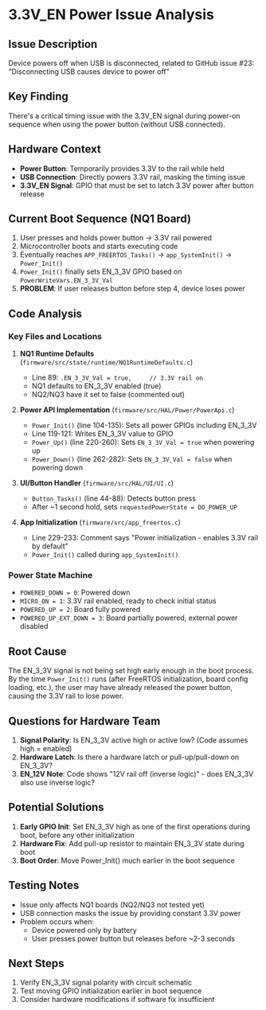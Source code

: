 # 3.3V_EN Power Issue Analysis

## Issue Description
Device powers off when USB is disconnected, related to GitHub issue #23: "Disconnecting USB causes device to power off"

## Key Finding
There's a critical timing issue with the 3.3V_EN signal during power-on sequence when using the power button (without USB connected).

## Hardware Context
- **Power Button**: Temporarily provides 3.3V to the rail while held
- **USB Connection**: Directly powers 3.3V rail, masking the timing issue
- **3.3V_EN Signal**: GPIO that must be set to latch 3.3V power after button release

## Current Boot Sequence (NQ1 Board)

1. User presses and holds power button → 3.3V rail powered
2. Microcontroller boots and starts executing code
3. Eventually reaches `APP_FREERTOS_Tasks()` → `app_SystemInit()` → `Power_Init()`
4. `Power_Init()` finally sets EN_3_3V GPIO based on `PowerWriteVars.EN_3_3V_Val`
5. **PROBLEM**: If user releases button before step 4, device loses power

## Code Analysis

### Key Files and Locations

1. **NQ1 Runtime Defaults** (`firmware/src/state/runtime/NQ1RuntimeDefaults.c`)
   - Line 89: `.EN_3_3V_Val = true,     // 3.3V rail on`
   - NQ1 defaults to EN_3_3V enabled (true)
   - NQ2/NQ3 have it set to false (commented out)

2. **Power API Implementation** (`firmware/src/HAL/Power/PowerApi.c`)
   - `Power_Init()` (line 104-135): Sets all power GPIOs including EN_3_3V
   - Line 119-121: Writes EN_3_3V value to GPIO
   - `Power_Up()` (line 220-260): Sets `EN_3_3V_Val = true` when powering up
   - `Power_Down()` (line 262-282): Sets `EN_3_3V_Val = false` when powering down

3. **UI/Button Handler** (`firmware/src/HAL/UI/UI.c`)
   - `Button_Tasks()` (line 44-88): Detects button press
   - After ~1 second hold, sets `requestedPowerState = DO_POWER_UP`

4. **App Initialization** (`firmware/src/app_freertos.c`)
   - Line 229-233: Comment says "Power initialization - enables 3.3V rail by default"
   - `Power_Init()` called during `app_SystemInit()`

### Power State Machine
- `POWERED_DOWN = 0`: Powered down
- `MICRO_ON = 1`: 3.3V rail enabled, ready to check initial status
- `POWERED_UP = 2`: Board fully powered
- `POWERED_UP_EXT_DOWN = 3`: Board partially powered, external power disabled

## Root Cause
The EN_3_3V signal is not being set high early enough in the boot process. By the time `Power_Init()` runs (after FreeRTOS initialization, board config loading, etc.), the user may have already released the power button, causing the 3.3V rail to lose power.

## Questions for Hardware Team

1. **Signal Polarity**: Is EN_3_3V active high or active low? (Code assumes high = enabled)
2. **Hardware Latch**: Is there a hardware latch or pull-up/pull-down on EN_3_3V?
3. **EN_12V Note**: Code shows "12V rail off (inverse logic)" - does EN_3_3V also use inverse logic?

## Potential Solutions

1. **Early GPIO Init**: Set EN_3_3V high as one of the first operations during boot, before any other initialization
2. **Hardware Fix**: Add pull-up resistor to maintain EN_3_3V state during boot
3. **Boot Order**: Move Power_Init() much earlier in the boot sequence

## Testing Notes
- Issue only affects NQ1 boards (NQ2/NQ3 not tested yet)
- USB connection masks the issue by providing constant 3.3V power
- Problem occurs when:
  - Device powered only by battery
  - User presses power button but releases before ~2-3 seconds

## Next Steps
1. Verify EN_3_3V signal polarity with circuit schematic
2. Test moving GPIO initialization earlier in boot sequence
3. Consider hardware modifications if software fix insufficient